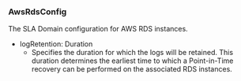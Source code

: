 ### AwsRdsConfig
The SLA Domain configuration for AWS RDS instances.

- logRetention: Duration
  - Specifies the duration for which the logs will be retained. This duration determines the earliest time to which a Point-in-Time recovery can be performed on the associated RDS instances.
